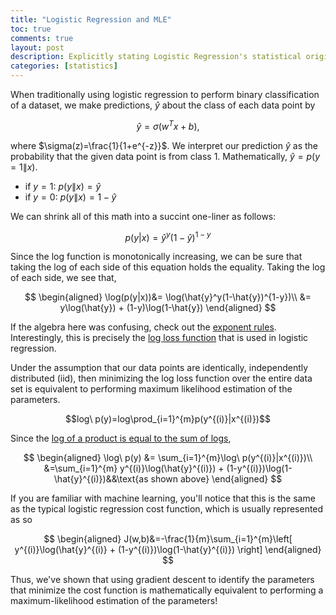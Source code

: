 ```yaml
---
title: "Logistic Regression and MLE"
toc: true
comments: true
layout: post
description: Explicitly stating Logistic Regression's statistical origins, for those that jumped directly to Ng's ML course.
categories: [statistics]
---
```


When traditionally using logistic regression to perform binary classification of a dataset, we make predictions, $\hat{y}$ about the class of each data point by

$$\hat{y}=\sigma(w^Tx+b),$$

where $\sigma(z)=\frac{1}{1+e^{-z}}$. We interpret our prediction $\hat{y}$ as the probability that the given data point is from class 1. Mathematically, $\hat{y}=p(y=1\|x)$.

* if $y=1$: $p(y\|x)=\hat{y}$
* if $y=0$: $p(y\|x)=1-\hat{y}$

We can shrink all of this math into a succint one-liner as follows:

$$p(y|x)=\hat{y}^y(1-\hat{y})^{1-y}$$

Since the log function is monotonically increasing, we can be sure that taking the log of each side of this equation holds the equality. Taking the log of each side, we see that,

$$
\begin{aligned}
\log(p(y|x))&= \log(\hat{y}^y(1-\hat{y})^{1-y})\\
&= y\log(\hat{y}) + (1-y)\log(1-\hat{y})
\end{aligned}
$$

If the algebra here was confusing, check out the [exponent rules](https://www.rapidtables.com/math/number/exponent.html). Interestingly, this is precisely the [log loss function](http://wiki.fast.ai/index.php/Log_Loss) that is used in logistic regression.

Under the assumption that our data points are identically, independently distributed (iid), then minimizing the log loss function over the entire data set is equivalent to performing maximum likelihood estimation of the parameters.

$$log\ p(y)=log\prod_{i=1}^{m}p(y^{(i)}|x^{(i)})$$

Since the [log of a product is equal to the sum of logs](https://mathinsight.org/logarithm_basics),

$$
\begin{aligned}
\log\ p(y) &= \sum_{i=1}^{m}\log\ p(y^{(i)}|x^{(i)})\\
&=\sum_{i=1}^{m} y^{(i)}\log(\hat{y}^{(i)}) + (1-y^{(i)})\log(1-\hat{y}^{(i)})&&\text{as shown above}
\end{aligned}
$$

If you are familiar with machine learning, you'll notice that this is the same as the typical logistic regression cost function, which is usually represented as so

$$
\begin{aligned}
	J(w,b)&=-\frac{1}{m}\sum_{i=1}^{m}\left[ y^{(i)}\log(\hat{y}^{(i)} + (1-y^{(i)})\log(1-\hat{y}^{(i)}) \right]
\end{aligned}
$$

Thus, we've shown that using gradient descent to identify the parameters that minimize the cost function is mathematically equivalent to performing a maximum-likelihood estimation of the parameters!
